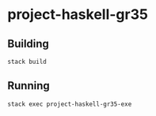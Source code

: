 # project-haskell-gr35

## Building
```
stack build
```

## Running 
```
stack exec project-haskell-gr35-exe
```
